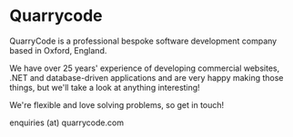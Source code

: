 # Quarrycode
QuarryCode is a professional bespoke software development company based in Oxford, England.

We have over 25 years' experience of developing commercial websites, .NET and database-driven applications and are very happy making those things, but we'll take a look at anything interesting!

We're flexible and love solving problems, so get in touch!

enquiries (at) quarrycode.com
